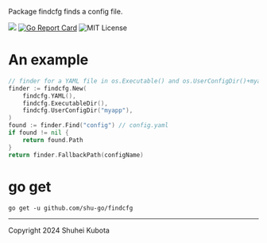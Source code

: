 Package findcfg finds a config file.

[![](https://godoc.org/github.com/shu-go/findcfg?status.svg)](https://godoc.org/github.com/shu-go/findcfg)
[![Go Report Card](https://goreportcard.com/badge/github.com/shu-go/findcfg)](https://goreportcard.com/report/github.com/shu-go/findcfg)
![MIT License](https://img.shields.io/badge/License-MIT-blue)

# An example

```go
// finder for a YAML file in os.Executable() and os.UserConfigDir()+myapp
finder := findcfg.New(
    findcfg.YAML(),
    findcfg.ExecutableDir(),
    findcfg.UserConfigDir("myapp"),
)
found := finder.Find("config") // config.yaml
if found != nil {
	return found.Path
}
return finder.FallbackPath(configName)
```

# go get

```
go get -u github.com/shu-go/findcfg
```

----

Copyright 2024 Shuhei Kubota

<!--  vim: set et ft=markdown sts=4 sw=4 ts=4 tw=0 : -->
